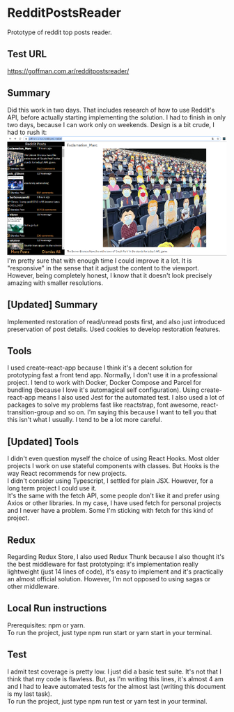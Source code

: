 # RedditPostsReader
Prototype of reddit top posts reader. 
## Test URL
https://goffman.com.ar/redditpostsreader/
## Summary
Did this work in two days. That includes research of how to use Reddit's API, before actually starting implementing the solution. I had to finish in only two days, because I can work only on weekends. Design is a bit crude, I had to rush it:<br />
![alt text](https://raw.githubusercontent.com/maxgoffman/RedditPostsReader/master/screens/rustic.png)<br />
I'm pretty sure that with enough time I could improve it a lot. It is "responsive" in the sense that it adjust the content to the viewport. However, being completely honest, I know that it doesn't look precisely amazing with smaller resolutions.
## [Updated] Summary
Implemented restoration of read/unread posts first, and also just introduced preservation of post details. Used cookies to develop restoration features.
## Tools
I used create-react-app because I think it's a decent solution for prototyping fast a front tend app. Normally, I don't use it in a professional project. I tend to work with Docker, Docker Compose and Parcel for bundling (because I love it's automagical self configuration). Using create-react-app means I also used Jest for the automated test. I also used a lot of packages to solve my problems fast like reactstrap, font awesome, react-transition-group and so on. I'm saying this because I want to tell you that this isn't what I usually. I tend to be a lot more careful. 
## [Updated] Tools
I didn't even question myself the choice of using React Hooks. Most older projects I work on use stateful components with classes. But Hooks is the way React recommends for new projects.<br /> 
I didn't consider using Typescript, I settled for plain JSX. However, for a long term project I could use it.<br />
It's the same with the fetch API, some people don't like it and prefer using Axios or other libraries. In my case, I have used fetch for personal projects and I never have a problem. Some I'm sticking with fetch for this kind of project.
## Redux
Regarding Redux Store, I also used Redux Thunk because I also thought it's the best middleware for fast prototyping: it's implementation really lightweight (just 14 lines of code), it's easy to implement and it's practically an almost official solution. However, I'm not opposed to using sagas or other middleware.
## Local Run instructions
Prerequisites: npm or yarn.<br />
To run the project, just type npm run start or yarn start in your terminal.
## Test
I admit test coverage is pretty low. I just did a basic test suite. It's not that I think that my code is flawless. But, as I'm writing this lines, it's almost 4 am and I had to leave automated tests for the almost last (writing this document is my last task). <br />
To run the project, just type npm run test or yarn test in your terminal.
